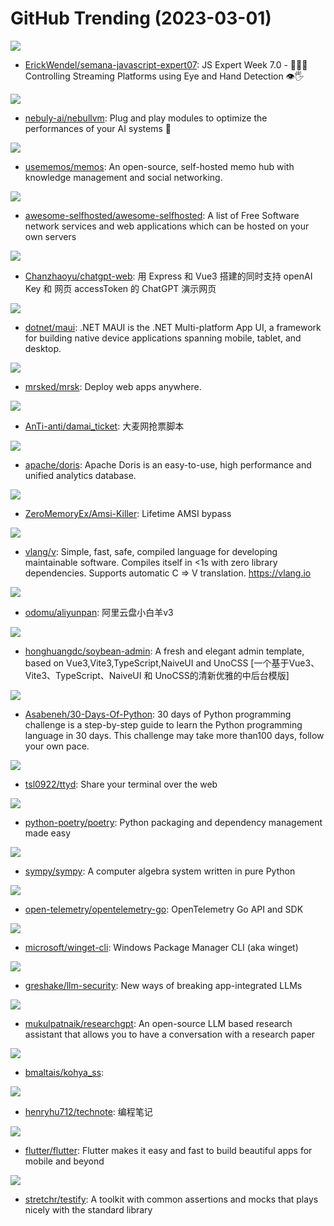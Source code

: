 # GitHub Trending (2023-03-01)

![](https://img.shields.io/badge/JavaScript-New%20353-green?style=flat-square&logo=appveyor)
- [ErickWendel/semana-javascript-expert07](https://github.com/ErickWendel/semana-javascript-expert07): JS Expert Week 7.0 - 🙅🤏🏻 Controlling Streaming Platforms using Eye and Hand Detection 👁🖐

![](https://img.shields.io/badge/Python-New%20502-green?style=flat-square&logo=appveyor)
- [nebuly-ai/nebullvm](https://github.com/nebuly-ai/nebullvm): Plug and play modules to optimize the performances of your AI systems 🚀

![](https://img.shields.io/badge/TypeScript-New%20477-green?style=flat-square&logo=appveyor)
- [usememos/memos](https://github.com/usememos/memos): An open-source, self-hosted memo hub with knowledge management and social networking.

![](https://img.shields.io/badge/Makefile-New%20457-green?style=flat-square&logo=appveyor)
- [awesome-selfhosted/awesome-selfhosted](https://github.com/awesome-selfhosted/awesome-selfhosted): A list of Free Software network services and web applications which can be hosted on your own servers

![](https://img.shields.io/badge/Vue-New%20217-green?style=flat-square&logo=appveyor)
- [Chanzhaoyu/chatgpt-web](https://github.com/Chanzhaoyu/chatgpt-web): 用 Express 和 Vue3 搭建的同时支持 openAI Key 和 网页 accessToken 的 ChatGPT 演示网页

![](https://img.shields.io/badge/C%23-New%2035-green?style=flat-square&logo=appveyor)
- [dotnet/maui](https://github.com/dotnet/maui): .NET MAUI is the .NET Multi-platform App UI, a framework for building native device applications spanning mobile, tablet, and desktop.

![](https://img.shields.io/badge/Ruby-New%20611-green?style=flat-square&logo=appveyor)
- [mrsked/mrsk](https://github.com/mrsked/mrsk): Deploy web apps anywhere.

![](https://img.shields.io/badge/Python-New%2081-green?style=flat-square&logo=appveyor)
- [AnTi-anti/damai_ticket](https://github.com/AnTi-anti/damai_ticket): 大麦网抢票脚本

![](https://img.shields.io/badge/Java-New%2042-green?style=flat-square&logo=appveyor)
- [apache/doris](https://github.com/apache/doris): Apache Doris is an easy-to-use, high performance and unified analytics database.

![](https://img.shields.io/badge/C%2B%2B-New%2055-green?style=flat-square&logo=appveyor)
- [ZeroMemoryEx/Amsi-Killer](https://github.com/ZeroMemoryEx/Amsi-Killer): Lifetime AMSI bypass

![](https://img.shields.io/badge/V-New%20436-green?style=flat-square&logo=appveyor)
- [vlang/v](https://github.com/vlang/v): Simple, fast, safe, compiled language for developing maintainable software. Compiles itself in <1s with zero library dependencies. Supports automatic C => V translation. https://vlang.io

![](https://img.shields.io/badge/TypeScript-New%20122-green?style=flat-square&logo=appveyor)
- [odomu/aliyunpan](https://github.com/odomu/aliyunpan): 阿里云盘小白羊v3

![](https://img.shields.io/badge/Vue-New%2033-green?style=flat-square&logo=appveyor)
- [honghuangdc/soybean-admin](https://github.com/honghuangdc/soybean-admin): A fresh and elegant admin template, based on Vue3,Vite3,TypeScript,NaiveUI and UnoCSS [一个基于Vue3、Vite3、TypeScript、NaiveUI 和 UnoCSS的清新优雅的中后台模版]

![](https://img.shields.io/badge/Python-New%20164-green?style=flat-square&logo=appveyor)
- [Asabeneh/30-Days-Of-Python](https://github.com/Asabeneh/30-Days-Of-Python): 30 days of Python programming challenge is a step-by-step guide to learn the Python programming language in 30 days. This challenge may take more than100 days, follow your own pace.

![](https://img.shields.io/badge/C-New%2073-green?style=flat-square&logo=appveyor)
- [tsl0922/ttyd](https://github.com/tsl0922/ttyd): Share your terminal over the web

![](https://img.shields.io/badge/Python-New%2046-green?style=flat-square&logo=appveyor)
- [python-poetry/poetry](https://github.com/python-poetry/poetry): Python packaging and dependency management made easy

![](https://img.shields.io/badge/Python-New%2049-green?style=flat-square&logo=appveyor)
- [sympy/sympy](https://github.com/sympy/sympy): A computer algebra system written in pure Python

![](https://img.shields.io/badge/Go-New%2021-green?style=flat-square&logo=appveyor)
- [open-telemetry/opentelemetry-go](https://github.com/open-telemetry/opentelemetry-go): OpenTelemetry Go API and SDK

![](https://img.shields.io/badge/C%2B%2B-New%2035-green?style=flat-square&logo=appveyor)
- [microsoft/winget-cli](https://github.com/microsoft/winget-cli): Windows Package Manager CLI (aka winget)

![](https://img.shields.io/badge/Python-New%2077-green?style=flat-square&logo=appveyor)
- [greshake/llm-security](https://github.com/greshake/llm-security): New ways of breaking app-integrated LLMs

![](https://img.shields.io/badge/Python-New%20141-green?style=flat-square&logo=appveyor)
- [mukulpatnaik/researchgpt](https://github.com/mukulpatnaik/researchgpt): An open-source LLM based research assistant that allows you to have a conversation with a research paper

![](https://img.shields.io/badge/Python-New%2050-green?style=flat-square&logo=appveyor)
- [bmaltais/kohya_ss](https://github.com/bmaltais/kohya_ss): 

![](https://img.shields.io/badge/HTML-New%2059-green?style=flat-square&logo=appveyor)
- [henryhu712/technote](https://github.com/henryhu712/technote): 编程笔记

![](https://img.shields.io/badge/Dart-New%2079-green?style=flat-square&logo=appveyor)
- [flutter/flutter](https://github.com/flutter/flutter): Flutter makes it easy and fast to build beautiful apps for mobile and beyond

![](https://img.shields.io/badge/Go-New%2035-green?style=flat-square&logo=appveyor)
- [stretchr/testify](https://github.com/stretchr/testify): A toolkit with common assertions and mocks that plays nicely with the standard library

